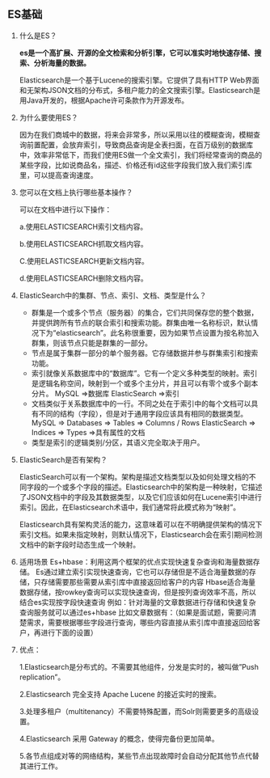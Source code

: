 ## ES基础

1. 什么是ES？

   **es是一个高扩展、开源的全文检索和分析引擎，它可以准实时地快速存储、搜索、分析海量的数据。**

   Elasticsearch是一个基于Lucene的搜索引擎。它提供了具有HTTP Web界面和无架构JSON文档的分布式，多租户能力的全文搜索引擎。Elasticsearch是用Java开发的，根据Apache许可条款作为开源发布。

2. 为什么要使用ES？

   因为在我们商城中的数据，将来会非常多，所以采用以往的模糊查询，模糊查询前置配置，会放弃索引，导致商品查询是全表扫面，在百万级别的数据库中，效率非常低下，而我们使用ES做一个全文索引，我们将经常查询的商品的某些字段，比如说商品名，描述、价格还有id这些字段我们放入我们索引库里，可以提高查询速度。

3. 您可以在文档上执行哪些基本操作？

   可以在文档中进行以下操作： 

   a.使用ELASTICSEARCH索引文档内容。 

   b.使用ELASTICSEARCH抓取文档内容。 

   C.使用ELASTICSEARCH更新文档内容。 

   d.使用ELASTICSEARCH删除文档内容。

4. ElasticSearch中的集群、节点、索引、文档、类型是什么？

   - 群集是一个或多个节点（服务器）的集合，它们共同保存您的整个数据，并提供跨所有节点的联合索引和搜索功能。群集由唯一名称标识，默认情况下为“elasticsearch”。此名称很重要，因为如果节点设置为按名称加入群集，则该节点只能是群集的一部分。
   - 节点是属于集群一部分的单个服务器。它存储数据并参与群集索引和搜索功能。
   - 索引就像关系数据库中的“数据库”。它有一个定义多种类型的映射。索引是逻辑名称空间，映射到一个或多个主分片，并且可以有零个或多个副本分片。 MySQL =>数据库 ElasticSearch =>索引
   - 文档类似于关系数据库中的一行。不同之处在于索引中的每个文档可以具有不同的结构（字段），但是对于通用字段应该具有相同的数据类型。 MySQL => Databases => Tables => Columns / Rows ElasticSearch => Indices => Types =>具有属性的文档
   - 类型是索引的逻辑类别/分区，其语义完全取决于用户。

5. ElasticSearch是否有架构？

   ElasticSearch可以有一个架构。架构是描述文档类型以及如何处理文档的不同字段的一个或多个字段的描述。Elasticsearch中的架构是一种映射，它描述了JSON文档中的字段及其数据类型，以及它们应该如何在Lucene索引中进行索引。因此，在Elasticsearch术语中，我们通常将此模式称为“映射”。 

   Elasticsearch具有架构灵活的能力，这意味着可以在不明确提供架构的情况下索引文档。如果未指定映射，则默认情况下，Elasticsearch会在索引期间检测文档中的新字段时动态生成一个映射。

6. 适用场景
   Es+hbase：利用这两个框架的优点实现快速复杂查询和海量数据存储。
   Es通过建立索引实现快速查询，它也可以存储但是不适合海量数据的存储，只存储需要那些需要从索引库中直接返回给客户的内容
   Hbase适合海量数据存储，按rowkey查询可以实现快速查询，但是按列查询效率不高，所以结合es实现按字段快速查询
   例如：针对海量的文章数据进行存储和快速复杂查询服务就可以通过es+hbase
   比如文章数据有：（如果是面试题，需要问清楚需求，需要根据哪些字段进行查询，哪些内容直接从索引库中直接返回给客户，再进行下面的设置）

7. 优点：

   1.Elasticsearch是分布式的。不需要其他组件，分发是实时的，被叫做”Push replication”。

   2.Elasticsearch 完全支持 Apache Lucene 的接近实时的搜索。

   3.处理多租户（multitenancy）不需要特殊配置，而Solr则需要更多的高级设置。

   4.Elasticsearch 采用 Gateway 的概念，使得完备份更加简单。

   5.各节点组成对等的网络结构，某些节点出现故障时会自动分配其他节点代替其进行工作。

   


